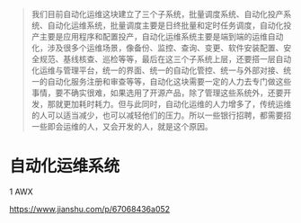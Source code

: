 >我们目前自动化运维这块建立了三个子系统，批量调度系统、自动化投产系统、自动化运维系统，批量调度主要是日终批量和定时任务调度，自动化投产主要是应用程序和配置投产，自动化运维系统主要是端到端的运维自动化，涉及很多个运维场景，像备份、监控、查询、变更、软件安装配置、安全规范、基线核查、巡检等等，最后在这三个子系统上层，还要搭一层自动化运维与管理平台，统一的界面、统一的自动化管控、统一与外部对接、统一的自动化服务注册和审查等等，自动化这块需要一定的人力去专门做这些事情，要不确实很难，如果选用了开源产品，除了管理这些系统外，还要开发，那就更加耗时耗力。但与此同时，自动化运维的人力增多了，传统运维的人可以适当减少，也可以减轻他们的压力。所以一些银行招聘，都需要招一些即会运维的人，又会开发的人，就是这个原因。


# 自动化运维系统
1 AWX

https://www.jianshu.com/p/67068436a052 
